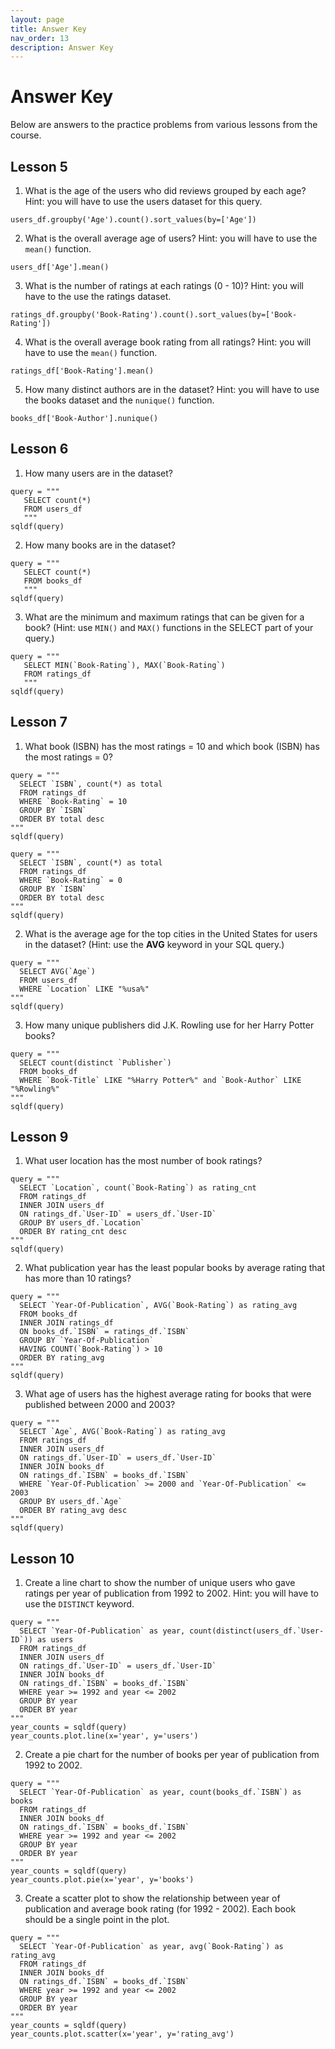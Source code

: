 ```yaml
---
layout: page
title: Answer Key
nav_order: 13
description: Answer Key
---
```

# Answer Key
Below are answers to the practice problems from various lessons from the course.

## Lesson 5

1. What is the age of the users who did reviews grouped by each age?  Hint: you will have to use the users dataset for this query.
```
users_df.groupby('Age').count().sort_values(by=['Age'])
```

2. What is the overall average age of users?  Hint: you will have to use the `mean()` function.
```
users_df['Age'].mean()
```

3. What is the number of ratings at each ratings (0 - 10)?  Hint: you will have to the use the ratings dataset.
```
ratings_df.groupby('Book-Rating').count().sort_values(by=['Book-Rating'])
```

4. What is the overall average book rating from all ratings?  Hint: you will have to use the `mean()` function.
```
ratings_df['Book-Rating'].mean()
```

5. How many distinct authors are in the dataset?  Hint: you will have to use the books dataset and the `nunique()` function.
```
books_df['Book-Author'].nunique()
```

## Lesson 6

1. How many users are in the dataset?
```
query = """
   SELECT count(*)
   FROM users_df
   """
sqldf(query)
```
2. How many books are in the dataset?
```
query = """
   SELECT count(*)
   FROM books_df
   """
sqldf(query)
```
3. What are the minimum and maximum ratings that can be given for a book?  (Hint: use `MIN()` and `MAX()` functions in the SELECT part of your query.)
```
query = """
   SELECT MIN(`Book-Rating`), MAX(`Book-Rating`)
   FROM ratings_df
   """
sqldf(query)
```

## Lesson 7

1. What book (ISBN) has the most ratings = 10 and which book (ISBN) has the most ratings = 0?
```
query = """
  SELECT `ISBN`, count(*) as total
  FROM ratings_df
  WHERE `Book-Rating` = 10
  GROUP BY `ISBN`
  ORDER BY total desc
"""
sqldf(query)

query = """
  SELECT `ISBN`, count(*) as total
  FROM ratings_df
  WHERE `Book-Rating` = 0
  GROUP BY `ISBN`
  ORDER BY total desc
"""
sqldf(query)
```

2. What is the average age for the top cities in the United States for users in the dataset? (Hint: use the **AVG** keyword in your SQL query.)
```
query = """
  SELECT AVG(`Age`)
  FROM users_df
  WHERE `Location` LIKE "%usa%"
"""
sqldf(query)
```

3. How many unique publishers did J.K. Rowling use for her Harry Potter books?
```
query = """
  SELECT count(distinct `Publisher`)
  FROM books_df
  WHERE `Book-Title` LIKE "%Harry Potter%" and `Book-Author` LIKE "%Rowling%"
"""
sqldf(query)
```

## Lesson 9

1. What user location has the most number of book ratings?
```
query = """
  SELECT `Location`, count(`Book-Rating`) as rating_cnt
  FROM ratings_df
  INNER JOIN users_df
  ON ratings_df.`User-ID` = users_df.`User-ID`
  GROUP BY users_df.`Location`
  ORDER BY rating_cnt desc
"""
sqldf(query)
```

2. What publication year has the least popular books by average rating that has more than 10 ratings?

```
query = """
  SELECT `Year-Of-Publication`, AVG(`Book-Rating`) as rating_avg
  FROM books_df
  INNER JOIN ratings_df
  ON books_df.`ISBN` = ratings_df.`ISBN`
  GROUP BY `Year-Of-Publication`
  HAVING COUNT(`Book-Rating`) > 10
  ORDER BY rating_avg
"""
sqldf(query)
```

3. What age of users has the highest average rating for books that were published between 2000 and 2003?

```
query = """
  SELECT `Age`, AVG(`Book-Rating`) as rating_avg
  FROM ratings_df
  INNER JOIN users_df
  ON ratings_df.`User-ID` = users_df.`User-ID`
  INNER JOIN books_df
  ON ratings_df.`ISBN` = books_df.`ISBN`
  WHERE `Year-Of-Publication` >= 2000 and `Year-Of-Publication` <= 2003
  GROUP BY users_df.`Age`
  ORDER BY rating_avg desc
"""
sqldf(query)
```

## Lesson 10

1. Create a line chart to show the number of unique users who gave ratings per year of publication from 1992 to 2002.  Hint: you will have to use the `DISTINCT` keyword.
```
query = """
  SELECT `Year-Of-Publication` as year, count(distinct(users_df.`User-ID`)) as users
  FROM ratings_df
  INNER JOIN users_df
  ON ratings_df.`User-ID` = users_df.`User-ID`
  INNER JOIN books_df
  ON ratings_df.`ISBN` = books_df.`ISBN`
  WHERE year >= 1992 and year <= 2002
  GROUP BY year
  ORDER BY year
"""
year_counts = sqldf(query)
year_counts.plot.line(x='year', y='users')
```

2. Create a pie chart for the number of books per year of publication from 1992 to 2002.  

```
query = """
  SELECT `Year-Of-Publication` as year, count(books_df.`ISBN`) as books
  FROM ratings_df
  INNER JOIN books_df
  ON ratings_df.`ISBN` = books_df.`ISBN`
  WHERE year >= 1992 and year <= 2002
  GROUP BY year
  ORDER BY year
"""
year_counts = sqldf(query)
year_counts.plot.pie(x='year', y='books')
```

3. Create a scatter plot to show the relationship between year of publication and average book rating (for 1992 - 2002).  Each book should be a single point in the plot.

```
query = """
  SELECT `Year-Of-Publication` as year, avg(`Book-Rating`) as rating_avg
  FROM ratings_df
  INNER JOIN books_df
  ON ratings_df.`ISBN` = books_df.`ISBN`
  WHERE year >= 1992 and year <= 2002
  GROUP BY year
  ORDER BY year
"""
year_counts = sqldf(query)
year_counts.plot.scatter(x='year', y='rating_avg')
```


